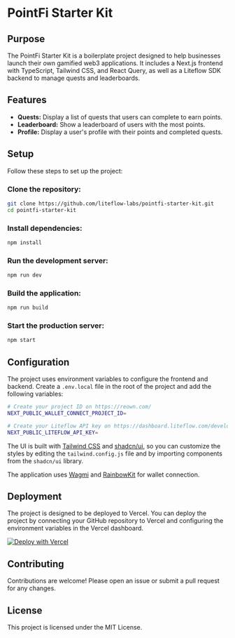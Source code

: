 # PointFi Starter Kit

## Purpose

The PointFi Starter Kit is a boilerplate project designed to help businesses launch their own gamified web3 applications. It includes a Next.js frontend with TypeScript, Tailwind CSS, and React Query, as well as a Liteflow SDK backend to manage quests and leaderboards.

## Features

- **Quests:** Display a list of quests that users can complete to earn points.
- **Leaderboard:** Show a leaderboard of users with the most points.
- **Profile:** Display a user's profile with their points and completed quests.

## Setup

Follow these steps to set up the project:

### Clone the repository:

```bash
git clone https://github.com/liteflow-labs/pointfi-starter-kit.git
cd pointfi-starter-kit
```

### Install dependencies:

```bash
npm install
```

### Run the development server:

```bash
npm run dev
```

### Build the application:

```bash
npm run build
```

### Start the production server:

```bash
npm start
```

## Configuration

The project uses environment variables to configure the frontend and backend. Create a `.env.local` file in the root of the project and add the following variables:

```bash
# Create your project ID on https://reown.com/
NEXT_PUBLIC_WALLET_CONNECT_PROJECT_ID=

# Create your Liteflow API key on https://dashboard.liteflow.com/developers
NEXT_PUBLIC_LITEFLOW_API_KEY=
```

The UI is built with [Tailwind CSS](https://tailwindcss.com/) and [shadcn/ui](https://ui.shadcn.com/), so you can customize the styles by editing the `tailwind.config.js` file and by importing components from the `shadcn/ui` library.

The application uses [Wagmi](https://wagmi.sh/) and [RainbowKit](https://www.rainbowkit.com/) for wallet connection.

## Deployment

The project is designed to be deployed to Vercel. You can deploy the project by connecting your GitHub repository to Vercel and configuring the environment variables in the Vercel dashboard.

[![Deploy with Vercel](https://vercel.com/button)](https://vercel.com/new/clone?repository-url=https://github.com/liteflow-labs/pointfi-starter-kit)

## Contributing

Contributions are welcome! Please open an issue or submit a pull request for any changes.

## License

This project is licensed under the MIT License.
